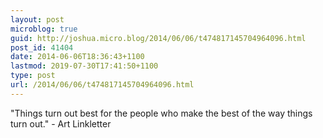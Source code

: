 ```yaml
---
layout: post
microblog: true
guid: http://joshua.micro.blog/2014/06/06/t474817145704964096.html
post_id: 41404
date: 2014-06-06T18:36:43+1100
lastmod: 2019-07-30T17:41:50+1100
type: post
url: /2014/06/06/t474817145704964096.html
---
```

"Things turn out best for the people who make the best of the way things turn out." - Art Linkletter
